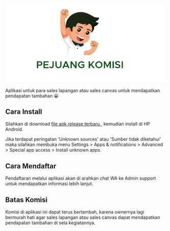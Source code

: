 <p align="center">
  <img src="res/logo.png" alt="Pejuang Komisi"><br>
</p>


Aplikasi untuk para sales lapangan atau sales canvas untuk mendapatkan pendapatan tambahan 😀

## Cara Install

Silahkan di download <a href='https://github.com/edomomodo/pejuangkomisiupdater/releases'> file apk release terbaru </a>, kemudian install di HP Android.

Jika terdapat peringatan 'Unknown sources' atau 'Sumber tidak diketahui'
maka silahkan membuka menu Settings > Apps & notifications > Advanced > Special app access > Install unknown apps.

## Cara Mendaftar

Pendaftaran melalui aplikasi akan di arahkan chat WA ke Admin support untuk mendapatkan informasi lebih lanjut.

## Batas Komisi

Komisi di aplikasi ini dapat terus bertambah, karena ownernya lagi bermurah hati agar sales lapangan atau sales canvas
dapat mendapatkan pendapatan tambahan di sela kegiatannya.